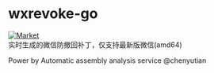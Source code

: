 # wxrevoke-go
[![Market](https://img.shields.io/badge/微信版本-v3.9.9.43-C050EC)](https://dldir1v6.qq.com/weixin/Windows/WeChatSetup.exe)  
实时生成的微信防撤回补丁，仅支持最新版微信(amd64)

Power by Automatic assembly analysis service @chenyutian
